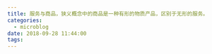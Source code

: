 ```yaml
---
title: 服务与商品，狭义概念中的商品是一种有形的物质产品，区别于无形的服务。
categories:
  - microblog
date: 2018-09-28 11:44:00
tags:
---
```

